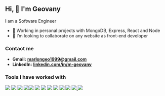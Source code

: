 ## Hi, 👋 I'm Geovany
 I am a Software Engineer

-   🔭  Working in  personal projects with MongoDB, Express, React and Node  
 - 💞️ I’m looking to collaborate on any  website as front-end developer

### Contact me

- **Gmail:**		**marlongeo1999@gmail.com**
- **LinkedIn:**	 **<a href="https://www.linkedin.com/in/m-geovany/">linkedin.com/in/m-geovany<a>**

### Tools I have worked with
<a href="https://www.w3schools.com/html/" target="_blank"><img src="https://img.icons8.com/color/48/000000/html-5.png"/></a> <a href="https://www.w3schools.com/css/" target="_blank"><img src="https://img.icons8.com/color/48/000000/css3.png"/></a> <a href="https://www.javascript.com/" target="_blank"><img src="https://img.icons8.com/color/48/000000/javascript.png"/></a> <a href="https://www.typescriptlang.org/" target="_blank"><img src="https://img.icons8.com/color/48/000000/typescript.png"/></a><a href="https://reactjs.org/" target="_blank"><img src="https://img.icons8.com/color/48/000000/react-native.png"/></a>  <a href="https://es.redux.js.org/"><img src="https://img.icons8.com/color/48/redux.png"></img></a> <a href="https://expressjs.com/es/"><img src="	https://www.svgrepo.com/show/330398/express.svg"></img></a> <a href="https://nodejs.org/" target="_blank"><img src="https://img.icons8.com/color/48/000000/nodejs.png"/></a> <a href="https://www.mongodb.com/" target="_blank"><img src="https://img.icons8.com/color/48/000000/mongodb.png"/></a> <a href="https://www.firebase.com/" target="_blank"><img src="https://img.icons8.com/color/48/000000/firebase.png"/></a> <a href="https://git-scm.com/" target="_blank"><img src="https://img.icons8.com/color/48/000000/git.png"/></a> <a href="https://sass-lang.com/"><img src="https://img.icons8.com/color/48/sass.png"/><a href="https://www.mysql.com/"> <a><img src="https://img.icons8.com/fluency/48/mysql-logo.png"/></a>

